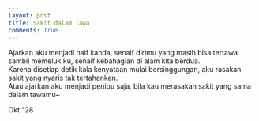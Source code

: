 ```yaml
---
layout: post
title: Sakit dalam Tawa
comments: True
---
```


Ajarkan aku menjadi naif kanda, senaif dirimu yang masih bisa tertawa sambil memeluk ku, senaif kebahagian di alam kita berdua.  
Karena disetiap detik kala kenyataan mulai bersinggungan, aku rasakan sakit yang nyaris tak tertahankan.  
Atau ajarkan aku menjadi penipu saja, bila kau merasakan sakit yang sama dalam tawamu~

Okt "28